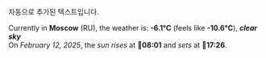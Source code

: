 
자동으로 추가된 텍스트입니다.

<!--START_SECTION:weather:moscow-->
Currently in **Moscow** (RU), the weather is: **-6.1°C** (feels like **-10.6°C**), ***clear sky***<br/>
On *February 12, 2025*, the *sun rises* at 🌅**08:01** and *sets* at 🌇**17:26**.
<!--END_SECTION:weather-->

